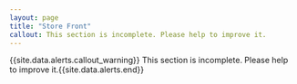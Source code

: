 ```yaml
---
layout: page
title: "Store Front"
callout: This section is incomplete. Please help to improve it.
---
```


{{site.data.alerts.callout_warning}} This section is incomplete. Please help to improve it.{{site.data.alerts.end}} 